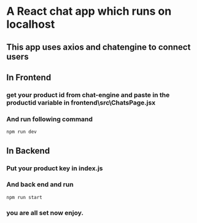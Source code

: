 # A React chat app which runs on localhost

## This app uses axios and chatengine to connect users

## In Frontend

### get your product id from chat-engine and paste in the productid variable in frontend\src\ChatsPage.jsx

### And run following command
```
npm run dev
```

## In Backend

### Put your product key in index.js 

### And back end and run 
```
npm run start
```

### you are all set now enjoy.
